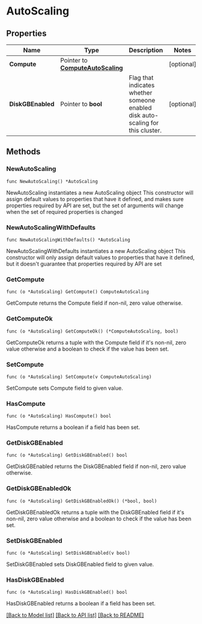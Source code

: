 # AutoScaling

## Properties

Name | Type | Description | Notes
------------ | ------------- | ------------- | -------------
**Compute** | Pointer to [**ComputeAutoScaling**](ComputeAutoScaling.md) |  | [optional] 
**DiskGBEnabled** | Pointer to **bool** | Flag that indicates whether someone enabled disk auto-scaling for this cluster. | [optional] 

## Methods

### NewAutoScaling

`func NewAutoScaling() *AutoScaling`

NewAutoScaling instantiates a new AutoScaling object
This constructor will assign default values to properties that have it defined,
and makes sure properties required by API are set, but the set of arguments
will change when the set of required properties is changed

### NewAutoScalingWithDefaults

`func NewAutoScalingWithDefaults() *AutoScaling`

NewAutoScalingWithDefaults instantiates a new AutoScaling object
This constructor will only assign default values to properties that have it defined,
but it doesn't guarantee that properties required by API are set

### GetCompute

`func (o *AutoScaling) GetCompute() ComputeAutoScaling`

GetCompute returns the Compute field if non-nil, zero value otherwise.

### GetComputeOk

`func (o *AutoScaling) GetComputeOk() (*ComputeAutoScaling, bool)`

GetComputeOk returns a tuple with the Compute field if it's non-nil, zero value otherwise
and a boolean to check if the value has been set.

### SetCompute

`func (o *AutoScaling) SetCompute(v ComputeAutoScaling)`

SetCompute sets Compute field to given value.

### HasCompute

`func (o *AutoScaling) HasCompute() bool`

HasCompute returns a boolean if a field has been set.

### GetDiskGBEnabled

`func (o *AutoScaling) GetDiskGBEnabled() bool`

GetDiskGBEnabled returns the DiskGBEnabled field if non-nil, zero value otherwise.

### GetDiskGBEnabledOk

`func (o *AutoScaling) GetDiskGBEnabledOk() (*bool, bool)`

GetDiskGBEnabledOk returns a tuple with the DiskGBEnabled field if it's non-nil, zero value otherwise
and a boolean to check if the value has been set.

### SetDiskGBEnabled

`func (o *AutoScaling) SetDiskGBEnabled(v bool)`

SetDiskGBEnabled sets DiskGBEnabled field to given value.

### HasDiskGBEnabled

`func (o *AutoScaling) HasDiskGBEnabled() bool`

HasDiskGBEnabled returns a boolean if a field has been set.


[[Back to Model list]](../README.md#documentation-for-models) [[Back to API list]](../README.md#documentation-for-api-endpoints) [[Back to README]](../README.md)


